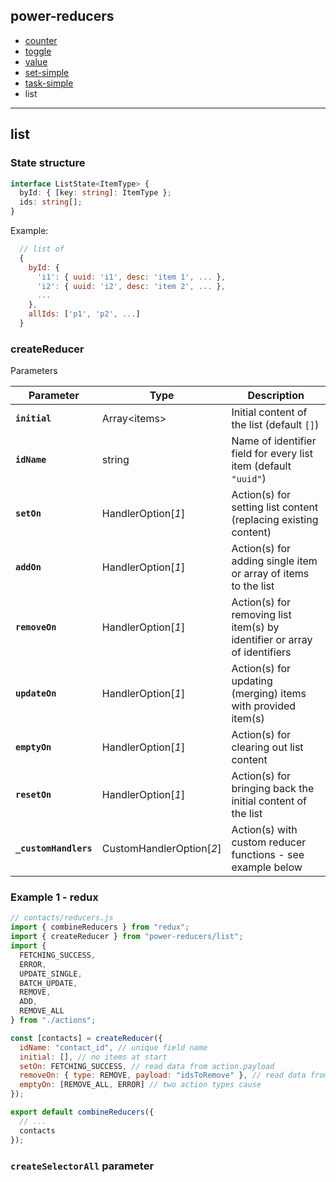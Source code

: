 ## power-reducers

- [counter](./counter.md)
- [toggle](./toggle.md)
- [value](./value.md)
- [set-simple](./set-simple.md)
- [task-simple](./task-simple.md)
- list

---

## list

### State structure

```ts
interface ListState<ItemType> {
  byId: { [key: string]: ItemType };
  ids: string[];
}
```
Example:

```js
  // list of 
  {
    byId: {
      'i1': { uuid: 'i1', desc: 'item 1', ... },
      'i2': { uuid: 'i2', desc: 'item 2', ... },
      ...
    },
    allIds: ['p1', 'p2', ...]
  }
```

### **createReducer**

Parameters

| Parameter             | Type                     | Description                                                               |
| --------------------- | ------------------------ | ------------------------------------------------------------------------- |
| **`initial`**         | Array\<items\>           | Initial content of the list (default `[]`)                                |
| **`idName`**          | string                   | Name of identifier field for every list item (default `"uuid"`)           |
| **`setOn`**           | HandlerOption[_1_]       | Action(s) for setting list content (replacing existing content)           |
| **`addOn`**           | HandlerOption[_1_]       | Action(s) for adding single item or array of items to the list            |
| **`removeOn`**        | HandlerOption[_1_]       | Action(s) for removing list item(s) by identifier or array of identifiers |
| **`updateOn`**        | HandlerOption[_1_]       | Action(s) for updating (merging) items with provided item(s)              |
| **`emptyOn`**         | HandlerOption[_1_]       | Action(s) for clearing out list content                                   |
| **`resetOn`**         | HandlerOption[_1_]       | Action(s) for bringing back the initial content of the list               |
| **`_customHandlers`** | CustomHandlerOption[_2_] | Action(s) with custom reducer functions - see example below               |

### Example 1 - redux

```js
// contacts/reducers.js
import { combineReducers } from "redux";
import { createReducer } from "power-reducers/list";
import {
  FETCHING_SUCCESS,
  ERROR,
  UPDATE_SINGLE,
  BATCH_UPDATE,
  REMOVE,
  ADD,
  REMOVE_ALL
} from "./actions";

const [contacts] = createReducer({
  idName: "contact_id", // unique field name
  initial: [], // no items at start
  setOn: FETCHING_SUCCESS, // read data from action.payload
  removeOn: { type: REMOVE, payload: "idsToRemove" }, // read data from action.idsToRemove
  emptyOn: [REMOVE_ALL, ERROR] // two action types cause
});

export default combineReducers({
  // ...
  contacts
});
```

### **`createSelectorAll`** parameter

